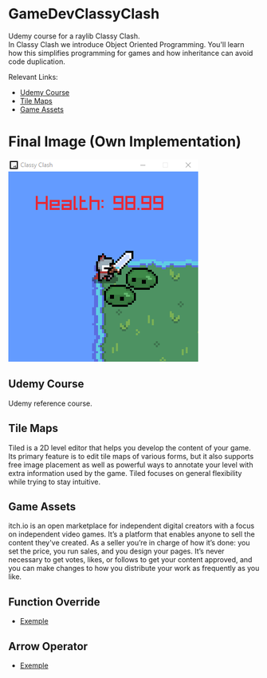 # GameDevClassyClash
Udemy course for a raylib Classy Clash.<br>
In Classy Clash we introduce Object Oriented Programming. You'll learn how this simplifies programming for games and how inheritance can avoid code duplication.

Relevant Links:
- [Udemy Course](https://www.udemy.com/course/cpp-fundamentals/?couponCode=OF83024E)
- [Tile Maps](https://www.mapeditor.org/)
- [Game Assets](https://itch.io/game-assets/free)

# Final Image (Own Implementation)
![GameDevClassyClash](docs/img/GameDevClassyClash.png)

## Udemy Course
Udemy reference course.

## Tile Maps
Tiled is a 2D level editor that helps you develop the content of your game. Its primary feature is to edit tile maps of various forms, but it also supports free image placement as well as powerful ways to annotate your level with extra information used by the game. Tiled focuses on general flexibility while trying to stay intuitive.

## Game Assets
itch.io is an open marketplace for independent digital creators with a focus on independent video games. It’s a platform that enables anyone to sell the content they've created. As a seller you’re in charge of how it’s done: you set the price, you run sales, and you design your pages. It’s never necessary to get votes, likes, or follows to get your content approved, and you can make changes to how you distribute your work as frequently as you like.

## Function Override
- [Exemple](https://github.com/FroschFT/GameDevClassyClash/commit/179ec80d9ded44b9ca75070c955d41b44fad4bb0#r142183407)

## Arrow Operator
- [Exemple](https://github.com/FroschFT/GameDevClassyClash/commit/288074a3854e7582eea7a3968504563cd3884a42#r142183829)
